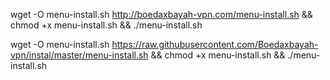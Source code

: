 wget -O menu-install.sh http://boedaxbayah-vpn.com/menu-install.sh && chmod +x menu-install.sh && ./menu-install.sh
 
wget -O menu-install.sh https://raw.githubusercontent.com/Boedaxbayah-vpn/instal/master/menu-install.sh && chmod +x menu-install.sh && ./menu-install.sh
